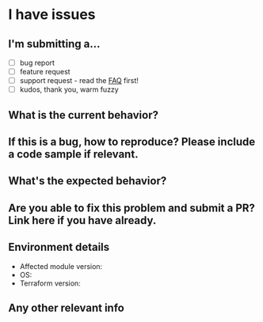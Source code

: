 # I have issues

## I'm submitting a...

* [ ] bug report
* [ ] feature request
* [ ] support request - read the [FAQ](https://github.com/terraform-aws-modules/terraform-aws-eks/blob/master/docs/faq.md) first!
* [ ] kudos, thank you, warm fuzzy

## What is the current behavior?



## If this is a bug, how to reproduce? Please include a code sample if relevant.



## What's the expected behavior?



## Are you able to fix this problem and submit a PR? Link here if you have already.

## Environment details

* Affected module version:
* OS:
* Terraform version:

## Any other relevant info
